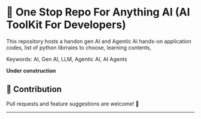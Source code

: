 # 🧠 One Stop Repo For Anything AI (AI ToolKit For Developers)

This repository hosts a handon gen AI and Agentic Ai hands-on application codes, list of python librraies to choose, learning contents, 

Keywords: AI, Gen AI, LLM, Agentic AI, AI Agents

**Under construction**


## 📢 Contribution

Pull requests and feature suggestions are welcome! 🙌  

---
